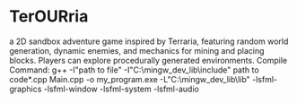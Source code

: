 # TerOURria
a 2D sandbox adventure game inspired by Terraria, featuring random world generation, dynamic enemies, and mechanics for mining and placing blocks. Players can explore procedurally generated environments.
Compile Command:
g++ -I"path to file" -I"C:\mingw_dev_lib\include" path to code*.cpp Main.cpp -o my_program.exe -L"C:\mingw_dev_lib\lib" -lsfml-graphics -lsfml-window -lsfml-system -lsfml-audio
